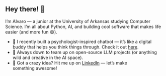 ## Hey there! 👋

I’m Alvaro — a junior at the University of Arkansas studying Computer Science. I’m all about Python, AI, and building cool software that makes life easier (and more fun 😄).

- 🧠 I recently built a psychologist-inspired chatbot — it’s like a digital buddy that helps you think things through. Check it out [here](https://github.com/alvagarciia/eunoia).
- 🤝 Always down to team up on open-source LLM projects (or anything wild and creative in the AI space).
- 🚀 Got a crazy idea? Hit me up on [LinkedIn](http://linkedin.com/in/alvaro-garciam) — let’s make something awesome!

<!--
**alvagarciia/alvagarciia** is a ✨ _special_ ✨ repository because its `README.md` (this file) appears on your GitHub profile.

Here are some ideas to get you started:

- 🔭 I’m currently working on ...
- 🌱 I’m currently learning ...
- 👯 I’m looking to collaborate on ...
- 🤔 I’m looking for help with ...
- 💬 Ask me about ...
- 📫 How to reach me: ...
- 😄 Pronouns: ...
- ⚡ Fun fact: ...
-->
